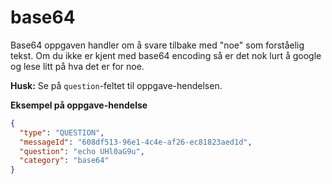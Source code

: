 # base64

Base64 oppgaven handler om å svare tilbake med "noe" som forståelig tekst. Om du ikke er kjent med
base64 encoding så er det nok lurt å google og lese litt på hva det er for noe.

**Husk:** Se på `question`-feltet til oppgave-hendelsen.

**Eksempel på oppgave-hendelse**

```json
{
  "type": "QUESTION",
  "messageId": "608df513-96e1-4c4e-af26-ec81823aed1d",
  "question": "echo UHl0aG9u",
  "category": "base64"
}
```
